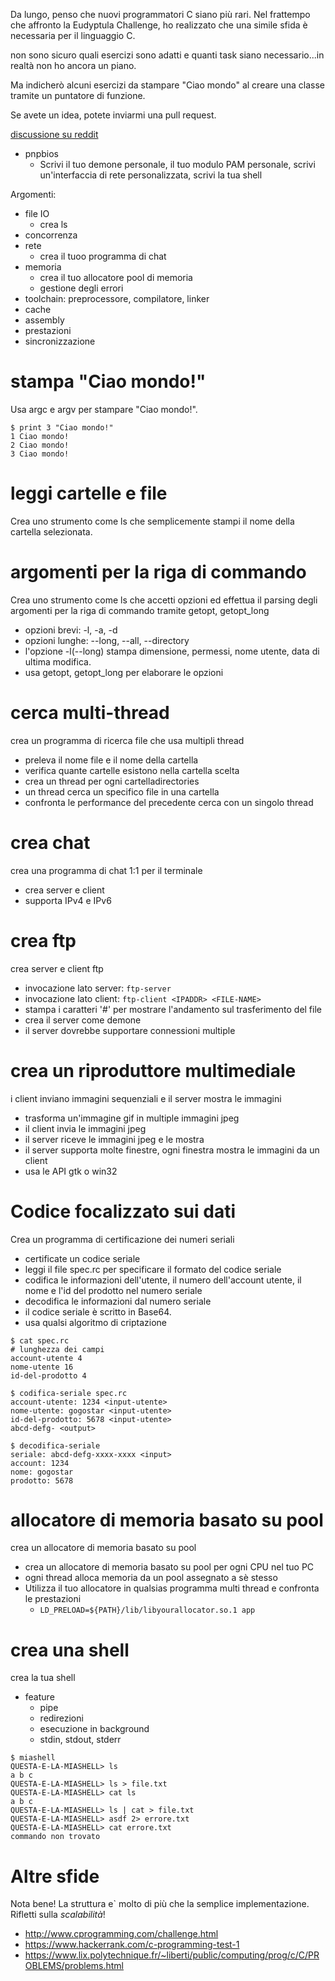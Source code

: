 Da lungo, penso che nuovi programmatori C siano più rari.
Nel frattempo che affronto la Eudyptula Challenge, ho realizzato che una simile sfida &egrave; necessaria per il linguaggio C.

non sono sicuro quali esercizi sono adatti e quanti task siano necessario...in realt&agrave; non ho ancora un piano.

Ma indicherò alcuni esercizi da stampare "Ciao mondo" al creare una classe tramite un puntatore di funzione.

Se avete un idea, potete inviarmi una pull request.

[discussione su reddit](https://www.reddit.com/r/linuxdev/comments/5r8k6g/new_service_like_the_eudyptula_challenge/)
* pnpbios
  * Scrivi il tuo demone personale, il tuo modulo PAM personale, scrivi un'interfaccia di rete personalizzata, scrivi la tua shell

Argomenti:
* file IO
  * crea ls
* concorrenza
* rete
  * crea il tuoo programma di chat
* memoria
  * crea il tuo allocatore pool di memoria
  * gestione degli errori
* toolchain: preprocessore, compilatore, linker
* cache
* assembly
* prestazioni
* sincronizzazione


# stampa "Ciao mondo!"

Usa argc e argv per stampare "Ciao mondo!".

```
$ print 3 "Ciao mondo!"
1 Ciao mondo!
2 Ciao mondo!
3 Ciao mondo!
```

# leggi cartelle e file
Crea uno strumento come ls che semplicemente stampi il nome della cartella selezionata.

# argomenti per la riga di commando

Crea uno strumento come ls che accetti opzioni ed effettua il parsing degli argomenti per la riga di commando tramite getopt, getopt_long
* opzioni brevi: -l, -a, -d
* opzioni lunghe: --long, --all, --directory
* l'opzione -l(--long) stampa dimensione, permessi, nome utente, data di ultima modifica.
* usa getopt, getopt_long per elaborare le opzioni

# cerca multi-thread

crea un programma di ricerca file che usa multipli thread
* preleva il nome file e il nome della cartella
* verifica quante cartelle esistono nella cartella scelta
* crea un thread per ogni cartelladirectories
* un thread cerca un specifico file in una cartella
* confronta le performance del precedente cerca con un singolo thread

# crea chat

crea una programma di chat 1:1 per il terminale
* crea server e client
* supporta IPv4 e IPv6

# crea ftp

crea server e client ftp
* invocazione lato server: ``ftp-server``
* invocazione lato client: ``ftp-client <IPADDR> <FILE-NAME>``
* stampa i caratteri '#' per mostrare l'andamento sul trasferimento del file
* crea il server come demone
* il server dovrebbe supportare connessioni multiple

# crea un riproduttore multimediale

i client inviano immagini sequenziali e il server mostra le immagini
* trasforma un'immagine gif in multiple immagini jpeg
* il client invia le immagini jpeg
* il server riceve le immagini jpeg e le mostra
* il server supporta molte finestre, ogni finestra mostra le immagini da un client
* usa le API gtk o win32

# Codice focalizzato sui dati

Crea un programma di certificazione dei numeri seriali
* certificate un codice seriale
* leggi il file spec.rc per specificare il formato del codice seriale
* codifica le informazioni dell'utente, il numero dell'account utente, il nome e l'id del prodotto nel numero seriale
* decodifica le informazioni dal numero seriale
* il codice seriale è scritto in Base64.
* usa qualsi algoritmo di criptazione
```
$ cat spec.rc
# lunghezza dei campi
account-utente 4
nome-utente 16
id-del-prodotto 4

$ codifica-seriale spec.rc
account-utente: 1234 <input-utente>
nome-utente: gogostar <input-utente>
id-del-prodotto: 5678 <input-utente>
abcd-defg- <output>

$ decodifica-seriale
seriale: abcd-defg-xxxx-xxxx <input>
account: 1234
nome: gogostar
prodotto: 5678
```

# allocatore di memoria basato su pool

crea un allocatore di memoria basato su pool
* crea un allocatore di memoria basato su pool per ogni CPU nel tuo PC
* ogni thread alloca memoria da un pool assegnato a s&egrave; stesso
* Utilizza il tuo allocatore in qualsias programma multi thread e confronta le prestazioni
  * ``LD_PRELOAD=${PATH}/lib/libyourallocator.so.1 app``

# crea una shell

crea la tua shell
* feature
  * pipe
  * redirezioni
  * esecuzione in background
  * stdin, stdout, stderr
```
$ miashell
QUESTA-E-LA-MIASHELL> ls
a b c
QUESTA-E-LA-MIASHELL> ls > file.txt
QUESTA-E-LA-MIASHELL> cat ls
a b c
QUESTA-E-LA-MIASHELL> ls | cat > file.txt
QUESTA-E-LA-MIASHELL> asdf 2> errore.txt
QUESTA-E-LA-MIASHELL> cat errore.txt
commando non trovato
```

# Altre sfide

Nota bene! La struttura e&grave; molto di pi&ugrave; che la semplice implementazione. Rifletti sulla *scalabilit&agrave;*!
* http://www.cprogramming.com/challenge.html
* https://www.hackerrank.com/c-programming-test-1
* https://www.lix.polytechnique.fr/~liberti/public/computing/prog/c/C/PROBLEMS/problems.html
